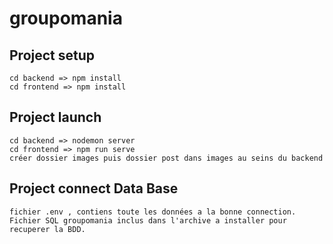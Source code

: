 # groupomania

## Project setup
```
cd backend => npm install 
cd frontend => npm install 

```
## Project launch

```
cd backend => nodemon server
cd frontend => npm run serve
créer dossier images puis dossier post dans images au seins du backend
```
## Project connect Data Base

```
fichier .env , contiens toute les données a la bonne connection. 
Fichier SQL groupomania inclus dans l'archive a installer pour recuperer la BDD. 
```

